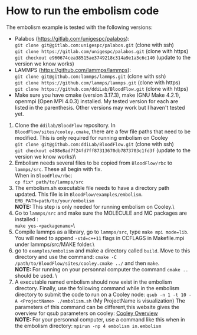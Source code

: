 # How to run the embolism code

The embolism example is tested with the following versions:
- Palabos (https://gitlab.com/unigespc/palabos): \
`git clone git@gitlab.com:unigespc/palabos.git` (clone with ssh)\
`git clone https://gitlab.com/unigespc/palabos.git` (clone with https)\
`git checkout e960674cea38515ae3749218c314a9e1a3c6c140` (update to the version we know works)
- LAMMPS  (https://github.com/lammps/lammps): \
`git clone git@github.com:lammps/lammps.git` (clone with ssh)\
`git clone https://github.com/lammps/lammps.git` (clone with https)\
`git clone https://github.com/ddiLab/BloodFlow.git` (clone with https)
- Make sure you have cmake (version 3.17.3), make (GNU Make 4.2.1), openmpi (Open MPI 4.0.3) installed. My tested version for each are listed in the parenthesis. Other versions may work but I haven't tested yet.
 
1. Clone the `ddilab/BloodFlow` repository. In `BloodFlow/sites/cooley.cmake`, there are a few file paths that need to be modified. This is only required for running embolism on Cooley\
`git clone git@github.com:ddiLab/BloodFlow.git` (clone with ssh)\
`git checkout e498e8ad7f24fd7ff87313670db7873703c1fd3f` (update to the version we know works)\
2. Embolism needs several files to be copied from `BloodFlow/rbc` to `lammps/src`. These all begin with fix. \
When in `BloodFlow/rbc`: \
 `cp fix* path/to/lammps/src`
3. The embolism.sh executable file needs to have a directory path updated. This file is in `BloodFlow/examples/embolism`. \
`EMB_PATH=path/to/your/embolism` \
**NOTE:** This step is only needed for running embolism on Cooley.\
4. Go to `lammps/src` and make sure the MOLECULE and MC packages are installed : \
`make yes-<packagename>`\
5. Compile lammps as a library, go to `lammps/src`, type `make mpi mode=lib`. You will need to append `-std=c++11` flags in CCFLAGS in Makefile.mpi under lammps/src/MAKE folder.\
6. go to `examples/embolism` and make a directory called `build`. Move to this directory and use the command: `cmake -C /path/to/BloodFlow/sites/cooley.cmake ../` and then `make`.\
**NOTE:** For running on your personnal computer the command `cmake ..` should be used. \
7. A executable named embolism should now exist in the embolism directory. Finally, use the following command while in the embolism directory to submit the code to run on a Cooley node:
`qsub -n 1 -t 10 -A <ProjectName> ./embolism.sh` (My ProjectName is visualization)
The parameters of this command can be different,this website gives the overview for qsub parameters on cooley: [Cooley Overview](https://www.alcf.anl.gov/support-center/cooley/submitting-jobs-cooley)\
**NOTE:** For your personnal computer, use a command like this when in the embolism directory: `mpirun -np 4 embolism in.embolism`


